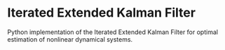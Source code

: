 # Iterated Extended Kalman Filter
Python implementation of the Iterated Extended Kalman Filter for optimal estimation of nonlinear dynamical systems.
